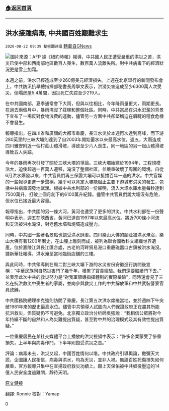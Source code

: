 ###  [:house:返回首頁](https://github.com/ourhimalayas/txt)
---

## 洪水接踵病毒, 中共國百姓艱難求生
`2020-08-22 09:39 秘密翻译组` [轉載自GNews](https://gnews.org/zh-hant/311837/)

![](https://s3.amazonaws.com/gnews-media-offload/wp-content/uploads/2020/08/22093138/113458730_062481296-1.jpg)圖片來源：AFP 
據《紐約時報》報導，中共國人民正遭受嚴重的洪災之苦，洪災已使中部和西南部地區數百人喪生，數百萬人流離失所。對中共病毒下的經濟狀況更是雪上加霜。

本週之前，洪水已經造成至少260億美元經濟損失。上週在北京舉行的新聞發布會上，中共防汛抗旱總指揮部秘書長周學文表示，洪澇災害造成至少6300萬人次受災，倒塌房屋5.4萬間，因災死亡失踪至少219人。

在中共國南部，夏季通常會下大雨，但與以往相比，今年降雨量更大，雨期更長。在過去兩個月中，暴雨淹沒了莊稼和整個社區。同時，中共當局在洪水氾濫的背景下宣布了一場反對食物浪費的運動，儘管另一方面中共卻堅稱迫在眉睫的糧食危機不會發生。

報導指出，在四川省和廣闊的大都市重慶，長江水災於本週再次達到高峰，而下游280英里的三峽大壩則達到了自2003年開始蓄水以來最高水位。週五，大雨造成四川雅安附近一個村莊山體滑坡，導致至少六人喪生，同一地區的另一起山體滑坡導致五人失踪。

今年的暴雨再次引發了關於三峽大壩的爭論。三峽大壩始建於1994年，工程規模浩大，迫使超過一百萬人遷移，淹沒了整個社區，並嚴重破壞了周圍的環境。自從6月洪水爆發以來，中共官員們再三保證大壩可以抵擋百年一遇的洪水。中共官媒的一些報導更進一步聲稱，幾乎可以肯定大壩能阻止主要下游城市洪災的發生，包括中共病毒源發地武漢。根據中共水利部的一份聲明，流入大壩水庫水量每秒達到7500萬升，打破上個月創下的6100萬升紀錄。儘管中共官員們說大壩沒有危險，但水位已接近最大容量。

報導指出，中共國的另一條大河，黃河也遭受了更多的洪災。中共水利部在一份聲明中表示，週五在陝西省，黃河已達自1997年以來最高水位。將近700條小河流和支流被洪水淹沒，對老舊水壩和堤壩造成壓力。

同時，中共國一些著名景點也飽受洪水肆虐。四川樂山大佛的腳趾被洪水淹沒，樂山大佛有著1200年曆史，在山腰上雕刻而成，被列為聯合國教科文組織世界遺產。位於嘉陵江與長江匯合處，古老的河畔貿易港口重慶磁器口古鎮被洪水淹沒。據新華社報導，洪水淹至當地臨街店舖的三樓。

與此同時，中共領導則在周二對三峽大壩下游的水災省份安徽進行訪問後宣稱：“中華民族同自然災害鬥了幾千年，積累了寶貴經驗。我們還要繼續鬥下去。” 並表示此次中共的救災努力是“對我軍領導指揮體制的實際檢驗”，同時還會見了三名在抗洪救災中喪生者的家屬，並向參與救災工作的中共解放軍和中共武裝警察官員致辭。

中共國務院總理李克強則訪問了重慶。長江第五次洪水席捲當地，並於週四下午突破1981年來的歷史最高水位。儘管中共領導人試圖向人們保證政府正在盡其所能抗洪救災，但質疑仍不可避免。北京獨立政治分析師吳強說：“我相信公眾將對今年持續不斷的自然和人為災難提出質疑，甚至對中共的治理模式及其有效性提出質疑。”

一位重慶居民在某社交媒體平台上播放的洪災視頻中表示：“許多企業蒙受了慘重損失，上半年與病毒作鬥，下半年則飽受洪災之苦。”

評論：病毒未去，洪災又起，中國百姓情何以堪。中共政府引導輿論，撒彌天大謊，企圖讓人民相信，病毒與洪水，均為天災，並非人禍。無論百姓死傷損失如何嚴重，官方報導只集中在宣揚政府救災功績上。願上天保佑被中共奴役壓迫的14億人民安全度過難關，靜待天明。

[原文鏈接](https://www.nytimes.com/2020/08/21/world/asia/china-flooding-sichuan-chongqing.html)

翻譯: Ronnie 
校對：Yamap

0
